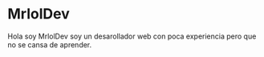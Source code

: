 # MrlolDev
Hola soy MrlolDev soy un desarollador web con poca experiencia pero que no se cansa de aprender.
